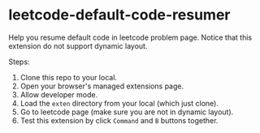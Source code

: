 # leetcode-default-code-resumer

Help you resume default code in leetcode problem page. 
Notice that this extension do not support dynamic layout.

Steps:
1. Clone this repo to your local.
2. Open your browser's managed extensions page.
3. Allow developer mode.
4. Load the `exten` directory from your local (which just clone).
5. Go to leetcode page (make sure you are not in dynamic layout).
6. Test this extension by click `Command` and `B` buttons together.